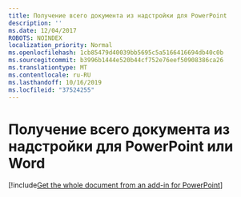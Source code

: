 ```yaml
---
title: Получение всего документа из надстройки для PowerPoint
description: ''
ms.date: 12/04/2017
ROBOTS: NOINDEX
localization_priority: Normal
ms.openlocfilehash: 1cb85479d40039bb5695c5a5166416694db40c0b
ms.sourcegitcommit: b3996b1444e520b44cf752e76eef50908386ca26
ms.translationtype: MT
ms.contentlocale: ru-RU
ms.lasthandoff: 10/16/2019
ms.locfileid: "37524255"
---
```

# <a name="get-the-whole-document-from-an-add-in-for-powerpoint-or-word"></a>Получение всего документа из надстройки для PowerPoint или Word

[!include[Get the whole document from an add-in for PowerPoint](../includes/file-get-the-whole-document-from-an-add-in-for-powerpoint-or-word.md)]
